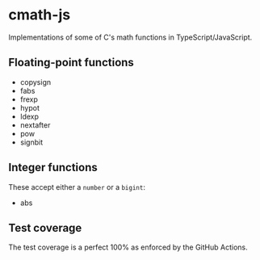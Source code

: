 # cmath-js
Implementations of some of C's math functions in TypeScript/JavaScript.

## Floating-point functions 
- copysign
- fabs
- frexp
- hypot
- ldexp
- nextafter
- pow
- signbit

## Integer functions
These accept either a `number` or a `bigint`:
- abs

## Test coverage
The test coverage is a perfect 100% as enforced by the GitHub Actions.
